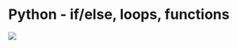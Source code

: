 # Python - if/else, loops, functions
![](https://s3.amazonaws.com/intranet-projects-files/holbertonschool-higher-level_programming+/233/code.png)
